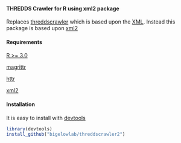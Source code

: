 #### THREDDS Crawler for R using xml2 package

Replaces [threddscrawler](https://github.com/BigelowLab/threddscrawler) which is
based upon the [XML](https://CRAN.R-project.org/package=XML).  Instead this package
is based upon [xml2](https://CRAN.R-project.org/package=xml2)


#### Requirements

[R >= 3.0](http://cran.r-project.org)

[magrittr](https://CRAN.R-project.org/package=magrittr)

[httr](https://CRAN.R-project.org/package=httr)

[xml2](https://CRAN.R-project.org/package=xml2)

#### Installation

It is easy to install with [devtools](https://CRAN.R-project.org/package=devtools)

```R
library(devtools)
install_github("bigelowlab/threddscrawler2")
```
